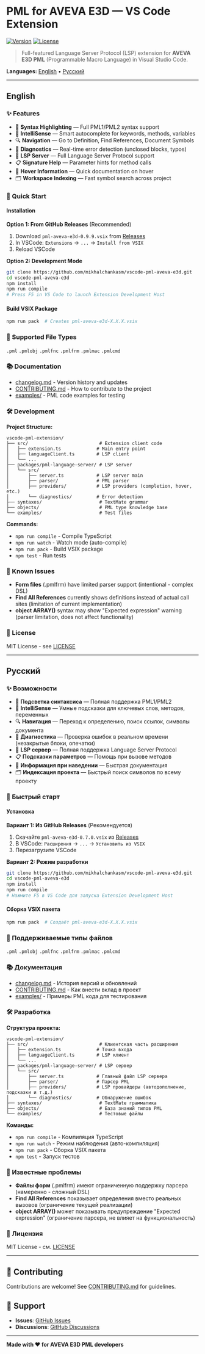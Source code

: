 # PML for AVEVA E3D — VS Code Extension

[![Version](https://img.shields.io/badge/version-0.9.9-blue.svg)](https://github.com/mikhalchankasm/vscode-pml-aveva-e3d/releases)
[![License](https://img.shields.io/badge/license-MIT-green.svg)](LICENSE)

> Full-featured Language Server Protocol (LSP) extension for **AVEVA E3D PML** (Programmable Macro Language) in Visual Studio Code.

**Languages:** [English](#english) • [Русский](#русский)

---

## English

### ✨ Features

- 🎨 **Syntax Highlighting** — Full PML1/PML2 syntax support
- 📝 **IntelliSense** — Smart autocomplete for keywords, methods, variables
- 🔍 **Navigation** — Go to Definition, Find References, Document Symbols
- 🐛 **Diagnostics** — Real-time error detection (unclosed blocks, typos)
- 🔧 **LSP Server** — Full Language Server Protocol support
- 📋 **Signature Help** — Parameter hints for method calls
- 🎯 **Hover Information** — Quick documentation on hover
- 🗂️ **Workspace Indexing** — Fast symbol search across project

### 🚀 Quick Start

#### Installation

**Option 1: From GitHub Releases** (Recommended)
1. Download `pml-aveva-e3d-0.9.9.vsix` from [Releases](https://github.com/mikhalchankasm/vscode-pml-aveva-e3d/releases)
2. In VSCode: `Extensions` → `...` → `Install from VSIX`
3. Reload VSCode

**Option 2: Development Mode**
```bash
git clone https://github.com/mikhalchankasm/vscode-pml-aveva-e3d.git
cd vscode-pml-aveva-e3d
npm install
npm run compile
# Press F5 in VS Code to launch Extension Development Host
```

#### Build VSIX Package
```bash
npm run pack  # Creates pml-aveva-e3d-X.X.X.vsix
```

### 📁 Supported File Types
`.pml` `.pmlobj` `.pmlfnc` `.pmlfrm` `.pmlmac` `.pmlcmd`

### 📚 Documentation

- [changelog.md](changelog.md) - Version history and updates
- [CONTRIBUTING.md](CONTRIBUTING.md) - How to contribute to the project
- [examples/](examples/) - PML code examples for testing

### 🛠️ Development

**Project Structure:**
```
vscode-pml-extension/
├── src/                          # Extension client code
│   ├── extension.ts             # Main entry point
│   ├── languageClient.ts        # LSP client
│   └── ...
├── packages/pml-language-server/ # LSP server
│   └── src/
│       ├── server.ts            # LSP server main
│       ├── parser/              # PML parser
│       ├── providers/           # LSP providers (completion, hover, etc.)
│       └── diagnostics/         # Error detection
├── syntaxes/                     # TextMate grammar
├── objects/                      # PML type knowledge base
└── examples/                     # Test files
```

**Commands:**
- `npm run compile` - Compile TypeScript
- `npm run watch` - Watch mode (auto-compile)
- `npm run pack` - Build VSIX package
- `npm test` - Run tests

### 🐛 Known Issues

- **Form files** (.pmlfrm) have limited parser support (intentional - complex DSL)
- **Find All References** currently shows definitions instead of actual call sites (limitation of current implementation)
- **object ARRAY()** syntax may show "Expected expression" warning (parser limitation, does not affect functionality)

### 📝 License

MIT License - see [LICENSE](LICENSE)

---

## Русский

### ✨ Возможности

- 🎨 **Подсветка синтаксиса** — Полная поддержка PML1/PML2
- 📝 **IntelliSense** — Умные подсказки для ключевых слов, методов, переменных
- 🔍 **Навигация** — Переход к определению, поиск ссылок, символы документа
- 🐛 **Диагностика** — Проверка ошибок в реальном времени (незакрытые блоки, опечатки)
- 🔧 **LSP сервер** — Полная поддержка Language Server Protocol
- 📋 **Подсказки параметров** — Помощь при вызове методов
- 🎯 **Информация при наведении** — Быстрая документация
- 🗂️ **Индексация проекта** — Быстрый поиск символов по всему проекту

### 🚀 Быстрый старт

#### Установка

**Вариант 1: Из GitHub Releases** (Рекомендуется)
1. Скачайте `pml-aveva-e3d-0.7.0.vsix` из [Releases](https://github.com/mikhalchankasm/vscode-pml-aveva-e3d/releases)
2. В VSCode: `Расширения` → `...` → `Установить из VSIX`
3. Перезагрузите VSCode

**Вариант 2: Режим разработки**
```bash
git clone https://github.com/mikhalchankasm/vscode-pml-aveva-e3d.git
cd vscode-pml-aveva-e3d
npm install
npm run compile
# Нажмите F5 в VS Code для запуска Extension Development Host
```

#### Сборка VSIX пакета
```bash
npm run pack  # Создаёт pml-aveva-e3d-X.X.X.vsix
```

### 📁 Поддерживаемые типы файлов
`.pml` `.pmlobj` `.pmlfnc` `.pmlfrm` `.pmlmac` `.pmlcmd`

### 📚 Документация

- [changelog.md](changelog.md) - История версий и обновлений
- [CONTRIBUTING.md](CONTRIBUTING.md) - Как внести вклад в проект
- [examples/](examples/) - Примеры PML кода для тестирования

### 🛠️ Разработка

**Структура проекта:**
```
vscode-pml-extension/
├── src/                          # Клиентская часть расширения
│   ├── extension.ts             # Точка входа
│   ├── languageClient.ts        # LSP клиент
│   └── ...
├── packages/pml-language-server/ # LSP сервер
│   └── src/
│       ├── server.ts            # Главный файл LSP сервера
│       ├── parser/              # Парсер PML
│       ├── providers/           # LSP провайдеры (автодополнение, подсказки и т.д.)
│       └── diagnostics/         # Обнаружение ошибок
├── syntaxes/                     # TextMate грамматика
├── objects/                      # База знаний типов PML
└── examples/                     # Тестовые файлы
```

**Команды:**
- `npm run compile` - Компиляция TypeScript
- `npm run watch` - Режим наблюдения (авто-компиляция)
- `npm run pack` - Сборка VSIX пакета
- `npm test` - Запуск тестов

### 🐛 Известные проблемы

- **Файлы форм** (.pmlfrm) имеют ограниченную поддержку парсера (намеренно - сложный DSL)
- **Find All References** показывает определения вместо реальных вызовов (ограничение текущей реализации)
- **object ARRAY()** может показывать предупреждение "Expected expression" (ограничение парсера, не влияет на функциональность)

### 📝 Лицензия

MIT License - см. [LICENSE](LICENSE)

---

## 🤝 Contributing

Contributions are welcome! See [CONTRIBUTING.md](CONTRIBUTING.md) for guidelines.

## 💬 Support

- **Issues**: [GitHub Issues](https://github.com/mikhalchankasm/vscode-pml-aveva-e3d/issues)
- **Discussions**: [GitHub Discussions](https://github.com/mikhalchankasm/vscode-pml-aveva-e3d/discussions)

---

**Made with ❤️ for AVEVA E3D PML developers**
